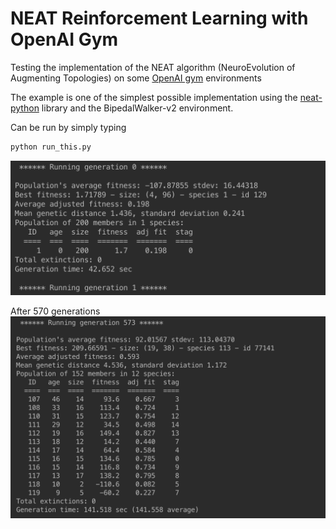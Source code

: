 [terminal]: pics/terminal.png
[570gens]: pics/570gens.png

# NEAT Reinforcement Learning with OpenAI Gym
Testing the implementation of the NEAT algorithm (NeuroEvolution of Augmenting Topologies) on some [OpenAI gym](https://gym.openai.com/) environments

The example is one of the simplest possible implementation using the [neat-python](https://github.com/CodeReclaimers/neat-python) library and the BipedalWalker-v2 environment.

Can be run by simply typing 
```python
python run_this.py
```
![run in terminal][terminal]


After 570 generations
![570 generations later][570gens]